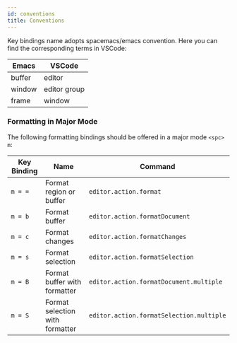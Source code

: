 ```yaml
---
id: conventions
title: Conventions
---
```


Key bindings name adopts spacemacs/emacs convention. Here you can find the
corresponding terms in VSCode:

| Emacs  | VSCode       |
| ------ | ------------ |
| buffer | editor       |
| window | editor group |
| frame  | window       |



### Formatting in Major Mode
The following formatting bindings should be offered in a major mode `<spc> m`:

| Key Binding | Name                            | Command                                |
| ----------- | ------------------------------- | -------------------------------------- |
| `m = =`     | Format region or buffer         | `editor.action.format`                   |
| `m = b`     | Format buffer                   | `editor.action.formatDocument`           |
| `m = c`     | Format changes                  | `editor.action.formatChanges`            |
| `m = s`     | Format selection                | `editor.action.formatSelection`          |
| `m = B`     | Format buffer with formatter    | `editor.action.formatDocument.multiple`  |
| `m = S`     | Format selection with formatter | `editor.action.formatSelection.multiple` |